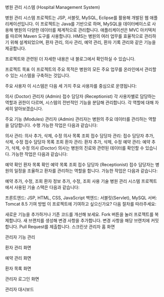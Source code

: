 병원 관리 시스템 (Hospital Management System)

병원 관리 시스템 프로젝트는 JSP, 서블릿, MySQL, Eclipse를 활용해 개발된 웹 애플리케이션입니다. 이 프로젝트는 Java를 기반으로 하며, MySQL을 데이터베이스로 사용해 병원의 다양한 데이터를 체계적으로 관리합니다. 애플리케이션은 MVC 아키텍처를 따르며 Maven 도구를 사용합니다. HMS는 병원의 여러 업무를 효율적으로 관리하기 위해 설계되었으며, 환자 관리, 의사 관리, 예약 관리, 환자 기록 관리와 같은 기능을 제공합니다.

프로젝트와 관련된 더 자세한 내용은 내 블로그에서 확인하실 수 있습니다.

프로젝트 목표
이 프로젝트의 주요 목적은 병원의 모든 주요 업무를 온라인에서 관리할 수 있는 시스템을 구축하는 것입니다.

주요 사용자
이 시스템은 다음 세 가지 주요 사용자를 중심으로 운영됩니다:

의사 (Doctor)
관리자 (Admin)
접수 담당자 (Receptionist)
각 사용자별로 담당하는 역할과 권한이 다르며, 시스템의 전반적인 기능을 분담해 관리합니다. 각 역할에 대해 자세히 알아보겠습니다.

주요 기능 (Modules)
관리자 (Admin)
관리자는 병원의 주요 데이터를 관리하는 역할을 담당합니다. 수행 가능한 작업은 다음과 같습니다:

의사 관리: 의사 추가, 삭제, 수정
의사 목록 조회
접수 담당자 관리: 접수 담당자 추가, 삭제, 수정
접수 담당자 목록 조회
환자 관리: 환자 추가, 삭제, 수정
예약 관리: 예약 추가, 삭제, 수정
의사 (Doctor)
의사는 병원의 진료와 관련된 데이터를 확인할 수 있습니다. 가능한 작업은 다음과 같습니다:

예약 확인
환자 목록 확인
예약 목록 조회
접수 담당자 (Receptionist)
접수 담당자는 병원의 일정을 조율하고 환자를 관리하는 역할을 합니다. 가능한 작업은 다음과 같습니다:

예약 추가, 수정, 조회
환자 정보 추가, 수정, 조회
사용 기술
병원 관리 시스템 프로젝트에서 사용된 기술 스택은 다음과 같습니다:

프론트엔드: JSP, HTML, CSS, JavaScript
백엔드: 서블릿(Servlet), MySQL
서버: Tomcat 8.5
기여 방법
이 프로젝트에 기여하고 싶으신가요? 다음 절차를 따라주세요:

새로운 기능을 추가하거나 기존 코드를 개선해 보세요.
Fork 버튼을 눌러 프로젝트를 복제합니다.
새 브랜치를 생성해 변경 사항을 추가합니다.
변경 사항을 해당 브랜치에 커밋합니다.
Pull Request를 제출합니다.
스크린샷
관리자 홈 화면


관리자 기능 관리


환자 관리 화면


예약 관리 화면


환자 목록 화면


관리자 로그인 화면


관리자 대시보드
